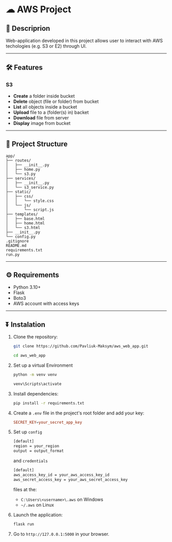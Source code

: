 # ☁ AWS Project

## 📄 Descriprion

Web-application developed in this project allows user to interact with AWS techologies (e.g. S3 or E2) through UI.

---

## 🛠 Features

### S3

- **Create** a folder inside bucket
- **Delete** object (file or folder) from bucket
- **List** all objects inside a bucket
- **Upload** file to a (folder(s) in) backet
- **Download** file from server
- **Display** image from bucket

---

## 🌳 Project Structure

```
app/
├── routes/
│   ├── __init__.py
│   ├── home.py
│   └── s3.py
├── services/
│   ├── __init__.py
│   └── s3_service.py
├── static/
│   ├── css/
│   │   └── style.css
│   └── js/
│       └── script.js
├── templates/
│   ├── base.html
│   ├── home.html
│   └── s3.html
├── __init__.py
└── config.py
.gitignore
README.md
requirements.txt
run.py
```

---

## ⚙ Requirements

- Python 3.10+
- Flask
- Boto3
- AWS account with access keys

---

## ⏬ Instalation

1. Clone the repository:

   ```bash
   git clone https://github.com/Pavliuk-Maksym/aws_web_app.git
   ```

   ```bash
   cd aws_web_app
   ```

2. Set up a virtual Environment

   ```bash
   python -m venv venv
   ```

   ```bash
   venv\Scripts\activate
   ```

3. Install dependencies:

   ```bash
   pip install -r requirements.txt
   ```

4. Create a `.env` file in the project's root folder and add your key:

   ```toml
   SECRET_KEY=your_secret_app_key
   ```

5. Set up `config`

   ```bash
   [default]
   region = your_region
   output = output_format
   ```

   and `credentials`

   ```bash
   [default]
   aws_access_key_id = your_aws_access_key_id
   aws_secret_access_key = your_aws_secret_access_key
   ```

   files at the:

   - `C:\Users\<username>\.aws` on Windows
   - `~/.aws` on Linux

6. Launch the application:

   ```bash
   flask run
   ```

7. Go to `http://127.0.0.1:5000` in your browser.
